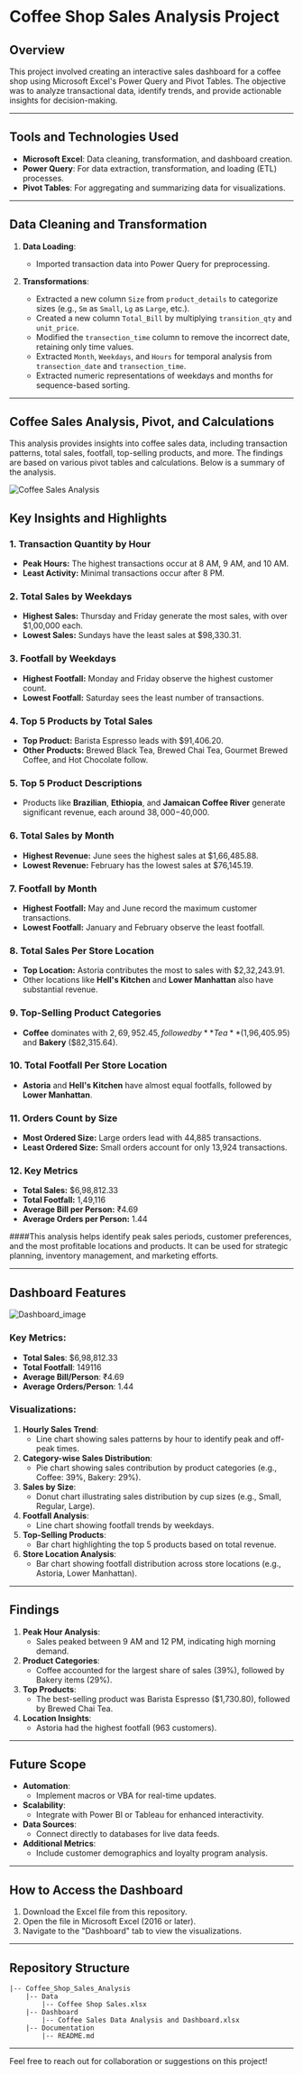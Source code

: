 # Coffee Shop Sales Analysis Project

## Overview
This project involved creating an interactive sales dashboard for a coffee shop using Microsoft Excel's Power Query and Pivot Tables. The objective was to analyze transactional data, identify trends, and provide actionable insights for decision-making.

---

## Tools and Technologies Used
- **Microsoft Excel**: Data cleaning, transformation, and dashboard creation.
- **Power Query**: For data extraction, transformation, and loading (ETL) processes.
- **Pivot Tables**: For aggregating and summarizing data for visualizations.

---

## Data Cleaning and Transformation
1. **Data Loading**:
   - Imported transaction data into Power Query for preprocessing.

2. **Transformations**:
   - Extracted a new column `Size` from `product_details` to categorize sizes (e.g., `Sm` as `Small`, `Lg` as `Large`, etc.).
   - Created a new column `Total_Bill` by multiplying `transition_qty` and `unit_price`.
   - Modified the `transection_time` column to remove the incorrect date, retaining only time values.
   - Extracted `Month`, `Weekdays`, and `Hours` for temporal analysis from `transection_date` and `transection_time`.
   - Extracted numeric representations of weekdays and months for sequence-based sorting.

---

## Coffee Sales Analysis, Pivot, and Calculations

This analysis provides insights into coffee sales data, including transaction patterns, total sales, footfall, top-selling products, and more. The findings are based on various pivot tables and calculations. Below is a summary of the analysis.

![Coffee Sales Analysis](./Analysis.png)

## Key Insights and Highlights

### 1. **Transaction Quantity by Hour**
   - **Peak Hours:** The highest transactions occur at 8 AM, 9 AM, and 10 AM.
   - **Least Activity:** Minimal transactions occur after 8 PM.

### 2. **Total Sales by Weekdays**
   - **Highest Sales:** Thursday and Friday generate the most sales, with over $1,00,000 each.
   - **Lowest Sales:** Sundays have the least sales at $98,330.31.

### 3. **Footfall by Weekdays**
   - **Highest Footfall:** Monday and Friday observe the highest customer count.
   - **Lowest Footfall:** Saturday sees the least number of transactions.

### 4. **Top 5 Products by Total Sales**
   - **Top Product:** Barista Espresso leads with $91,406.20.
   - **Other Products:** Brewed Black Tea, Brewed Chai Tea, Gourmet Brewed Coffee, and Hot Chocolate follow.

### 5. **Top 5 Product Descriptions**
   - Products like **Brazilian**, **Ethiopia**, and **Jamaican Coffee River** generate significant revenue, each around $38,000-$40,000.

### 6. **Total Sales by Month**
   - **Highest Revenue:** June sees the highest sales at $1,66,485.88.
   - **Lowest Revenue:** February has the lowest sales at $76,145.19.

### 7. **Footfall by Month**
   - **Highest Footfall:** May and June record the maximum customer transactions.
   - **Lowest Footfall:** January and February observe the least footfall.

### 8. **Total Sales Per Store Location**
   - **Top Location:** Astoria contributes the most to sales with $2,32,243.91.
   - Other locations like **Hell's Kitchen** and **Lower Manhattan** also have substantial revenue.

### 9. **Top-Selling Product Categories**
   - **Coffee** dominates with $2,69,952.45, followed by **Tea** ($1,96,405.95) and **Bakery** ($82,315.64).

### 10. **Total Footfall Per Store Location**
   - **Astoria** and **Hell's Kitchen** have almost equal footfalls, followed by **Lower Manhattan**.

### 11. **Orders Count by Size**
   - **Most Ordered Size:** Large orders lead with 44,885 transactions.
   - **Least Ordered Size:** Small orders account for only 13,924 transactions.

### 12. **Key Metrics**
   - **Total Sales:** $6,98,812.33
   - **Total Footfall:** 1,49,116
   - **Average Bill per Person:** ₹4.69
   - **Average Orders per Person:** 1.44

####This analysis helps identify peak sales periods, customer preferences, and the most profitable locations and products. It can be used for strategic planning, inventory management, and marketing efforts.

---

## Dashboard Features

![Dashboard_image](Dashboard.png)

### Key Metrics:
- **Total Sales**: $6,98,812.33
- **Total Footfall**: 149116
- **Average Bill/Person**: ₹4.69
- **Average Orders/Person**: 1.44

### Visualizations:
1. **Hourly Sales Trend**:
   - Line chart showing sales patterns by hour to identify peak and off-peak times.
2. **Category-wise Sales Distribution**:
   - Pie chart showing sales contribution by product categories (e.g., Coffee: 39%, Bakery: 29%).
3. **Sales by Size**:
   - Donut chart illustrating sales distribution by cup sizes (e.g., Small, Regular, Large).
4. **Footfall Analysis**:
   - Line chart showing footfall trends by weekdays.
5. **Top-Selling Products**:
   - Bar chart highlighting the top 5 products based on total revenue.
6. **Store Location Analysis**:
   - Bar chart showing footfall distribution across store locations (e.g., Astoria, Lower Manhattan).

---

## Findings
1. **Peak Hour Analysis**:
   - Sales peaked between 9 AM and 12 PM, indicating high morning demand.
2. **Product Categories**:
   - Coffee accounted for the largest share of sales (39%), followed by Bakery items (29%).
3. **Top Products**:
   - The best-selling product was Barista Espresso ($1,730.80), followed by Brewed Chai Tea.
4. **Location Insights**:
   - Astoria had the highest footfall (963 customers).

---

## Future Scope
- **Automation**:
  - Implement macros or VBA for real-time updates.
- **Scalability**:
  - Integrate with Power BI or Tableau for enhanced interactivity.
- **Data Sources**:
  - Connect directly to databases for live data feeds.
- **Additional Metrics**:
  - Include customer demographics and loyalty program analysis.

---

## How to Access the Dashboard
1. Download the Excel file from this repository.
2. Open the file in Microsoft Excel (2016 or later).
3. Navigate to the "Dashboard" tab to view the visualizations.

---

## Repository Structure
```
|-- Coffee_Shop_Sales_Analysis
    |-- Data
        |-- Coffee Shop Sales.xlsx
    |-- Dashboard
        |-- Coffee Sales Data Analysis and Dashboard.xlsx
    |-- Documentation
        |-- README.md
```

---

Feel free to reach out for collaboration or suggestions on this project!

